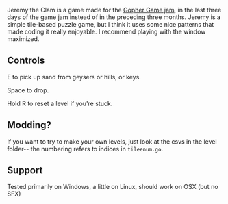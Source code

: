 Jeremy the Clam is a game made for the [Gopher Game jam](https://itch.io/jam/gopher-jam), in the last three days of the game jam instead of in the preceding three months.
Jeremy is a simple tile-based puzzle game, but I think it uses some nice patterns that made coding it really enjoyable.
I recommend playing with the window maximized.

## Controls

E to pick up sand from geysers or hills, or keys.

Space to drop.

Hold R to reset a level if you're stuck.

## Modding?

If you want to try to make your own levels, just look at the csvs in the level folder-- the numbering refers to indices in `tileenum.go`.

## Support

Tested primarily on Windows, a little on Linux, should work on OSX (but no SFX)